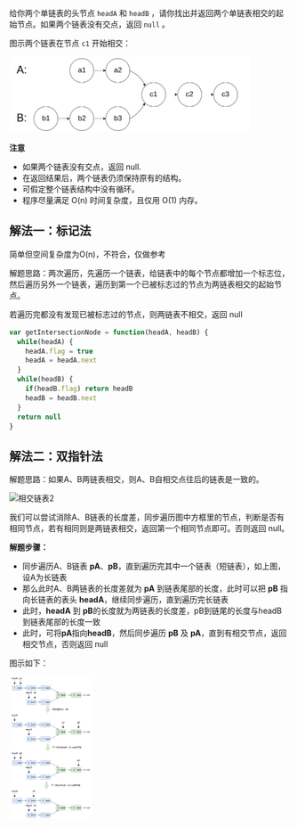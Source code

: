 给你两个单链表的头节点 `headA` 和 `headB` ，请你找出并返回两个单链表相交的起始节点。如果两个链表没有交点，返回 `null` 。

图示两个链表在节点 `c1` 开始相交：

![相交链表1](..\assets\相交链表1.png)

**注意**

- 如果两个链表没有交点，返回 null.
- 在返回结果后，两个链表仍须保持原有的结构。
- 可假定整个链表结构中没有循环。
- 程序尽量满足 O(n) 时间复杂度，且仅用 O(1) 内存。



## 解法一：标记法

简单但空间复杂度为O(n)，不符合，仅做参考

解题思路：两次遍历，先遍历一个链表，给链表中的每个节点都增加一个标志位，然后遍历另外一个链表，遍历到第一个已被标志过的节点为两链表相交的起始节点。

若遍历完都没有发现已被标志过的节点，则两链表不相交，返回 null

```js
var getIntersectionNode = function(headA, headB) {
  while(headA) {
    headA.flag = true
    headA = headA.next
  }
  while(headB) {
    if(headB.flag) return headB
    headB = headB.next
  }
  return null
}
```



## 解法二：双指针法

解题思路：如果A、B两链表相交，则A、B自相交点往后的链表是一致的。

![相交链表2](F:\study\http-git\algorithm\leetcode\assets\相交链表2.png)

我们可以尝试消除A、B链表的长度差，同步遍历图中方框里的节点，判断是否有相同节点，若有相同则是两链表相交，返回第一个相同节点即可。否则返回 null。

**解题步骤：**

- 同步遍历A、B链表 **pA**、**pB**，直到遍历完其中一个链表（短链表），如上图，设A为长链表
- 那么此时A、B两链表的长度差就为 **pA** 到链表尾部的长度，此时可以把 **pB** 指向长链表的表头 **headA**，继续同步遍历，直到遍历完长链表
- 此时，**headA** 到 **pB**的长度就为两链表的长度差，pB到链尾的长度与headB到链表尾部的长度一致
- 此时，可将**pA**指向**headB**，然后同步遍历 **pB** 及 **pA**，直到有相交节点，返回相交节点，否则返回 null

图示如下：

<img src="..\assets\相交链表3.png" alt="相交链表3" style="zoom: 25%;" />























